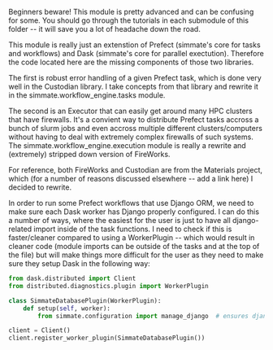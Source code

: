 Beginners beware! This module is pretty advanced and can be confusing for some. You should go through the tutorials in each submodule of this folder -- it will save you a lot of headache down the road.

This module is really just an extenstion of Prefect (simmate's core for tasks and workflows) and Dask (simmate's core for parallel exectution). Therefore the code located here are the missing components of those two libraries. 

The first is robust error handling of a given Prefect task, which is done very well in the Custodian library. I take concepts from that library and rewrite it in the simmate.workflow_engine.tasks module.

The second is an Executor that can easily get around many HPC clusters that have firewalls. It's a convient way to distribute Prefect tasks accross a bunch of slurm jobs and even accross multiple different clusters/computers without having to deal with extremely complex firewalls of such systems. The simmate.workflow_engine.execution module is really a rewrite and (extremely) stripped down version of FireWorks.

For reference, both FireWorks and Custodian are from the Materials project, which (for a number of reasons discussed elsewhere -- add a link here) I decided to rewrite.


In order to run some Prefect workflows that use Django ORM, we need to make sure each Dask worker has Django properly configured. I can do this a number of ways, where the easiest for the user is just to have all django-related import inside of the task functions. I need to check if this is faster/cleaner compared to using a WorkerPlugin -- which would result in cleaner code (module imports can be outside of the tasks and at the top of the file) but will make things more difficult for the user as they need to make sure they setup Dask in the following way:
```python
from dask.distributed import Client
from distributed.diagnostics.plugin import WorkerPlugin

class SimmateDatabasePlugin(WorkerPlugin):
    def setup(self, worker):
        from simmate.configuration import manage_django  # ensures django setup

client = Client()
client.register_worker_plugin(SimmateDatabasePlugin())
```
